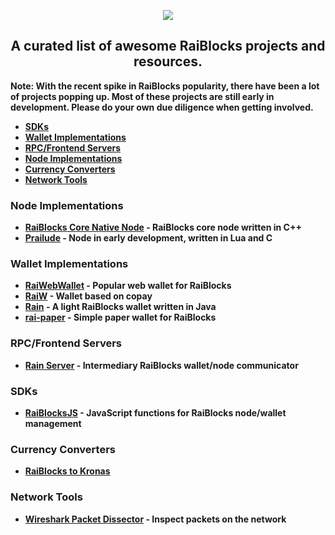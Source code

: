 <p align="center">
  <img src="https://i.imgur.com/CMUz7Ni.png"><b />
  <h2 align="center">A curated list of awesome RaiBlocks projects and resources.</h2>
  <p> Note: With the recent spike in RaiBlocks popularity, there have been a lot of projects popping up. Most of these projects are still early in development. <b>Please do your own due diligence when getting involved.</b></p>
</p>

* [SDKs](#SDKs)
* [Wallet Implementations](#WalletImplementations)
* [RPC/Frontend Servers](#RPCServers)
* [Node Implementations](#NodeImplementations)
* [Currency Converters](#RaiBlocksCurrencyConverters)
* [Network Tools](#NetworkTools)

### Node Implementations
<a name="NodeImplementations"></a>
* [RaiBlocks Core Native Node](https://github.com/clemahieu/raiblocks) - RaiBlocks core node written in C++
* [Prailude](https://github.com/slact/prailude) - Node in early development, written in Lua and C

### Wallet Implementations
<a name="WalletImplementations"></a>
* [RaiWebWallet](https://github.com/jaimehgb/RaiWebWallet) - Popular web wallet for RaiBlocks
* [RaiW](https://github.com/gokr/raiw) - Wallet based on copay
* [Rain](https://github.com/thehen101/Rain) - A light RaiBlocks wallet written in Java
* [rai-paper](https://github.com/Blootoon/rai-paper) - Simple paper wallet for RaiBlocks

### RPC/Frontend Servers
<a name="RPCServers"></a>
* [Rain Server](https://github.com/thehen101/RainServer) - Intermediary RaiBlocks wallet/node communicator


### SDKs
<a name="SDKs"></a>
* [RaiBlocksJS](https://github.com/jaimehgb/RaiBlocksJS) - JavaScript functions for RaiBlocks node/wallet management

### Currency Converters
<a name="RaiBlocksCurrencyConverters"></a>
* [RaiBlocks to Kronas](http://raiw.krampe.se/value.html?currency=raiblocks&to=sek&value=123)

### Network Tools
<a name="NetworkTools"></a>
* [Wireshark Packet Dissector](https://gist.github.com/slact/63571aad31d8f445ac045391a7857ef5) - Inspect packets on the network

